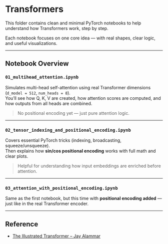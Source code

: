 # Transformers

This folder contains clean and minimal PyTorch notebooks to help understand how Transformers work, step by step.

Each notebook focuses on one core idea — with real shapes, clear logic, and useful visualizations.

---

## Notebook Overview

### `01_multihead_attention.ipynb`  
Simulates multi-head self-attention using real Transformer dimensions (`d_model = 512`, `num_heads = 8`).  
You’ll see how Q, K, V are created, how attention scores are computed, and how outputs from all heads are combined.

> No positional encoding yet — just pure attention logic.

---

### `02_tensor_indexing_and_positional_encoding.ipynb`  
Covers essential PyTorch tricks (indexing, broadcasting, squeeze/unsqueeze).  
Then explains how **sin/cos positional encoding** works with full math and clear plots.

> Helpful for understanding how input embeddings are enriched before attention.

---

### `03_attention_with_positional_encoding.ipynb`
Same as the first notebook, but this time with **positional encoding added** — just like in the real Transformer encoder.

---

## Reference

- [The Illustrated Transformer – Jay Alammar](https://jalammar.github.io/illustrated-transformer/)
